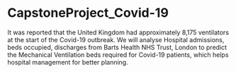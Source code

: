 # CapstoneProject_Covid-19
It was reported that the United Kingdom had approximately 8,175 ventilators at the start of the Covid-19 outbreak. We will analyse Hospital admissions, beds occupied, discharges from Barts Health NHS Trust, London to predict the Mechanical Ventilation beds required for Covid-19 patients, which helps hospital management for better planning.
